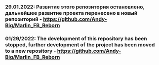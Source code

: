 ### 29.01.2022: Развитие этого репозитория остановлено, дальнейшее развитие проекта перенесено в новый репозиторий - https://github.com/Andy-Big/Marlin_FB_Reborn

### 01/29/2022: The development of this repository has been stopped, further development of the project has been moved to a new repository - https://github.com/Andy-Big/Marlin_FB_Reborn
